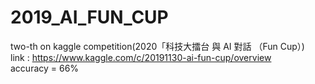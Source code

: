 # 2019_AI_FUN_CUP
 two-th on kaggle competition(2020「科技大擂台 與 AI 對話 （Fun Cup）)<br>
 link : https://www.kaggle.com/c/20191130-ai-fun-cup/overview<br>
 accuracy = 66%
 
